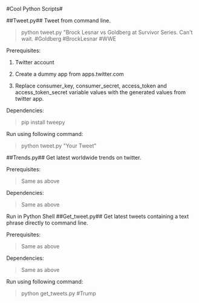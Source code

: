 #Cool Python Scripts#

##Tweet.py##
Tweet from command line.
>python tweet.py "Brock Lesnar vs Goldberg at Survivor Series. Can't wait. #Goldberg #BrockLesnar #WWE

Prerequisites:

1. Twitter account

2. Create a dummy app from apps.twitter.com

3. Replace consumer_key, consumer_secret, access_token and access_token_secret variable values with the generated values from twitter app.

Dependencies:

>pip install tweepy

Run using following command:
>python tweet.py "Your Tweet"

##Trends.py##
Get latest worldwide trends on twitter.

Prerequisites:

>Same as above

Dependencies:

>Same as above

Run in Python Shell
##Get_tweet.py##
Get latest tweets containing a text phrase directly to command line.

Prerequisites:

>Same as above

Dependencies:

>Same as above

Run using following command:
>python get_tweets.py #Trump
